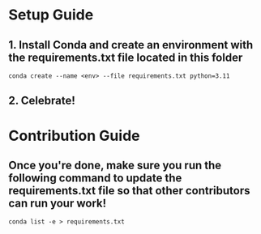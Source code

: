 # Setup Guide
## 1. Install Conda and create an environment with the requirements.txt file located in this folder
```conda create --name <env> --file requirements.txt python=3.11```
## 2. Celebrate!

# Contribution Guide
## Once you're done, make sure you run the following command to update the requirements.txt file so that other contributors can run your work!
```conda list -e > requirements.txt```